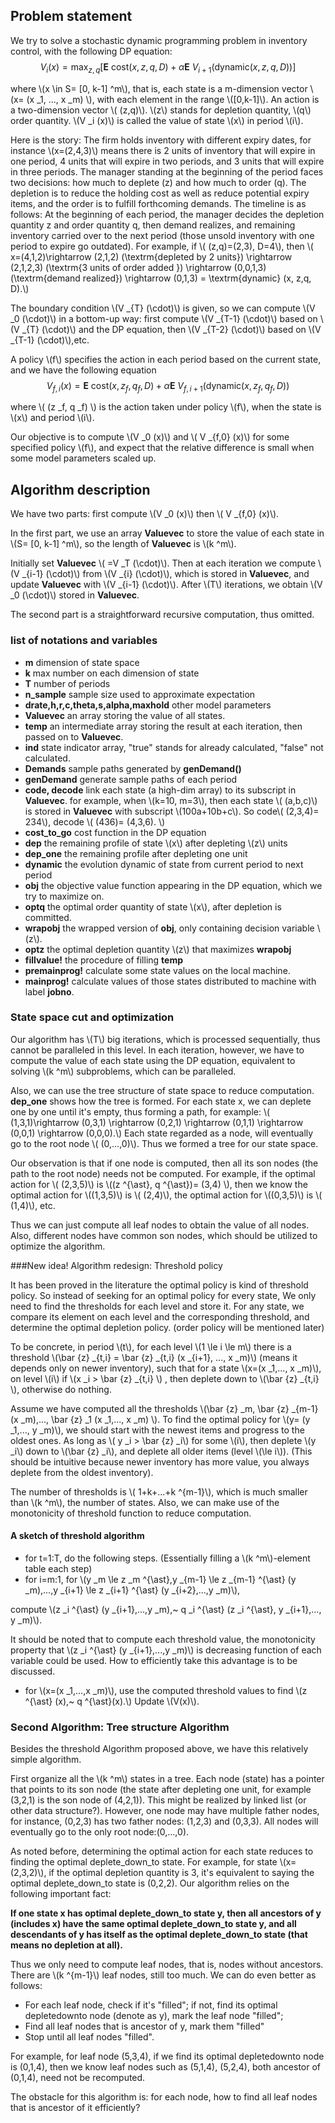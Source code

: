 
## Problem statement

We try to solve a stochastic dynamic programming problem
in inventory control, with the following DP equation:
$$
V _i (x)= \max _{z,q} [\mathbf {E} ~ \textrm {cost} 
(x,z,q,D) + \alpha \mathbf {E} ~ V _{i+1} (\textrm {dynamic} (x,z,q,D))]
$$

where \\(x \in S= [0, k-1] ^m\\), that is, each state
is a m-dimension vector \\(x= (x _1, ..., x _m) \\), 
with each element in the range \\([0,k-1]\\).
An action is a two-dimension vector \\( (z,q)\\).
\\(z\\) stands for depletion quantity, \\(q\\) order quantity.
\\(V _i (x)\\) is called the value of state \\(x\\)
in period \\(i\\).

Here is the story: The firm holds inventory with different
expiry dates, for instance \\(x=(2,4,3)\\) means there is 
2 units of inventory that will expire in one period, 4 units
that will expire in two periods, and 3 units that will expire
in three periods. The manager standing at the beginning of the period faces two decisions: how much to deplete (z)
 and how much to order (q). The depletion is to reduce the holding cost as well as reduce potential expiry items,
and the order is to fulfill forthcoming demands. The timeline is as follows: At the beginning of each period,
the manager decides the depletion quantity z and order quantity q, then demand realizes, and remaining inventory
carried over to the next period (those unsold inventory with one period to expire go outdated). For example,
if \\( (z,q)=(2,3), D=4\\), then 
\\( x=(4,1,2)\rightarrow (2,1,2) (\textrm{depleted by 2 units}) \rightarrow (2,1,2,3)  (\textrm{3 units of order added })
\rightarrow (0,0,1,3) (\textrm{demand realized}) \rightarrow  (0,1,3) = \textrm{dynamic} (x, z,q, D).\\)
  

The boundary condition \\(V _{T} (\cdot)\\) is given, so 
we can compute \\(V _0 (\cdot)\\) in a bottom-up way:
first compute \\(V _{T-1} (\cdot)\\) based on \\(V _{T} (\cdot)\\)
and the DP equation, then \\(V _{T-2} (\cdot)\\) based on \\(V _{T-1} (\cdot)\\),etc.

A policy \\(f\\) specifies the action in each period
based on the current state, and we have the following 
equation
$$
V _{f,i} (x)= \mathbf {E} ~ \textrm {cost} 
(x,z _f,q _f,D) + \alpha \mathbf {E} ~ V _{f, i+1} (\textrm {dynamic} (x,z _f,q _f,D))
$$

where \\( (z _f, q _f) \\) is the action taken under
policy \\(f\\), when the state is \\(x\\) and period 
\\(i\\).

Our objective is to compute \\(V _0 (x)\\) and 
\\( V _{f,0} (x)\\) for some specified policy \\(f\\), and 
expect that the relative difference is small when some
model parameters scaled up. 

## Algorithm description

We have two parts: first compute \\(V _0 (x)\\) then
\\( V _{f,0} (x)\\).

In the first part, we use an array **Valuevec** to store
the value of each state in \\(S= [0, k-1] ^m\\), so
the length of **Valuevec** is \\(k ^m\\). 

Initially
set **Valuevec** \\( =V _T (\cdot)\\).  Then at each iteration we compute \\(V _{i-1} (\cdot)\\) from \\(V _{i} (\cdot)\\), which is stored in **Valuevec**,  and update **Valuevec** with \\(V _{i-1} (\cdot)\\). After \\(T\\) iterations, we obtain \\(V _0 (\cdot)\\) stored in **Valuevec**.

The second part is a straightforward recursive computation, thus omitted.

### list of notations and variables

- **m** dimension of state space
- **k** max number on each dimension of state
- **T** number of periods
- **n_sample** sample size used to approximate expectation
- **drate,h,r,c,theta,s,alpha,maxhold** other model parameters
- **Valuevec**
  an array storing the value of all states.
- **temp**
  an intermediate array storing the result at each iteration, then passed on to **Valuevec**.
- **ind**
  state indicator array, "true" stands for already
  calculated, "false" not calculated.
- **Demands**
  sample paths generated by **genDemand()**
- **genDemand** generate sample paths of each period
- **code, decode** link each state (a high-dim array) to
its subscript in **Valuevec**.
for example, when \\(k=10, m=3\\), then each state 
\\( (a,b,c)\\) is stored in **Valuevec** with subscript
 \\(100a+10b+c\\). So code\\( (2,3,4)= 234\\), decode
\\( (436)= (4,3,6). \\)
- **cost_to_go** cost function in the DP equation
- **dep**  the remaining profile of state \\(x\\) 
after depleting \\(z\\) units 
- **dep_one** the remaining profile after depleting one unit
- **dynamic** the evolution dynamic of state from current
period to next period
- **obj**  the objective value function appearing in 
the DP equation, which we try to maximize on.
- **optq** the optimal order quantity of state \\(x\\),
  after depletion is committed.
- **wrapobj** the wrapped version of **obj**, only containing decision variable \\(z\\).
- **optz** the optimal depletion quantity \\(z\\) that maximizes
**wrapobj**
- **fillvalue!**  the procedure of filling **temp** 
- **premainprog!** calculate some state values on the local machine.
- **mainprog!** calculate values of those states distributed to machine with label **jobno**.

### State space cut and optimization
Our algorithm has \\(T\\) big iterations, which is processed sequentially, thus cannot be paralleled in this level. In each iteration, however, we have to compute the value
of each  state using the DP equation,  equivalent to solving \\(k ^m\\) subproblems, which can be paralleled.

Also, we can use the tree structure of state space to reduce computation. **dep_one** shows how the tree is formed. For each state x, we can deplete one by one until it's empty, thus forming a path, for example:
\\( (1,3,1)\rightarrow (0,3,1) \rightarrow (0,2,1) \rightarrow (0,1,1) \rightarrow (0,0,1) \rightarrow (0,0,0).\\)
Each state regarded as a node, will eventually go to the root node
\\( (0,...,0)\\). Thus we formed a tree for our state space.

Our observation is that if one node is computed, then all its son nodes (the path to the root node) needs not be computed. For example, if the optimal action for \\(
(2,3,5)\\) is \\((z ^{\ast}, q ^{\ast})= (3,4) \\), then
we know the optimal action for \\((1,3,5)\\) is 
\\( (2,4)\\), the optimal action for \\((0,3,5)\\) is
\\( (1,4)\\), etc. 

Thus we can just compute 
all leaf nodes to obtain the value of all nodes. 
Also, different nodes have common son nodes, which should be utilized to optimize the algorithm.

###New idea! Algorithm redesign: Threshold policy

It has been proved in the literature the optimal 
policy is kind of threshold policy. So instead of seeking
for an optimal policy for every state, We only need to find the thresholds for each level and store it. For any 
state, we compare its element on each level and the corresponding threshold, and determine the optimal 
depletion policy. (order policy will be mentioned later)

To be concrete, in period \\(t\\), for each level 
\\(1 \le i \le m\\) there is a threshold \\(\bar {z}
_{t,i} = \bar {z} _{t,i} (x _{i+1}, ..., x _m)\\)
(means it depends only on newer inventory), such that
for a state \\(x=(x _1,..., x _m)\\), on level
\\(i\\) if \\(x _i > \bar {z} _{t,i} \\) , then deplete
down to \\(\bar {z} _{t,i} \\), otherwise do nothing.

Assume we have computed all the thresholds
\\(\bar {z} _m, \bar {z} _{m-1} (x _m),..., \bar {z}
_1 (x _1,..., x _m) \\). To find the optimal policy
for \\(y= (y _1,..., y _m)\\), we should start with the newest items and progress to the oldest ones. As long as \\( y _i > \bar {z} _i\\) for some \\(i\\), then
deplete \\(y _i\\) down to \\(\bar {z} _i\\), and 
deplete all older items (level \\(\le i\\)).
(This should be intuitive because newer inventory 
has more value, you always deplete from the oldest inventory).

The number of thresholds is \\( 1+k+...+k ^{m-1}\\),
which is much smaller than \\(k ^m\\), the number of states. Also, we can make use of the monotonicity of 
threshold function to reduce computation.

#### A sketch of threshold algorithm 

- for t=1:T, do the following steps. (Essentially filling
a \\(k ^m\\)-element table each step)
- for i=m:1, for \\(y _m \le z _m ^{\ast},y _{m-1}
\le z _{m-1} ^{\ast} (y _m),...,y _{i+1}
\le z _{i+1} ^{\ast} (y _{i+2},...,y _m)\\),

compute \\(z _i ^{\ast} (y _{i+1},...,y _m),~ q _i ^{\ast}
(z _i ^{\ast}, y _{i+1},..., y _m)\\).

It should be noted that to compute each threshold value,
the monotonicity property that \\(z _i ^{\ast} (y _{i+1},...,y _m)\\) is decreasing function of each variable
could be used. How to efficiently take this advantage is
to be discussed. 

- for \\(x=(x _1,...,x _m)\\), use the computed threshold values to find \\(z ^{\ast} (x),~ q ^{\ast}(x).\\) Update \\(V(x)\\).

### Second Algorithm: Tree structure Algorithm

Besides the threshold Algorithm proposed above, we have this relatively simple algorithm.

First organize all the \\(k ^m\\) states in a tree.
Each node (state) has a pointer that points to its son node
(the state after depleting one unit, for example 
(3,2,1) is the son node of (4,2,1)). This might be realized by linked list (or other data structure?).
However, one node may have multiple father nodes, 
for instance, (0,2,3) has two father nodes: (1,2,3) and
(0,3,3). All nodes will eventually go to the only root node:(0,...,0).

As noted before, determining the optimal action for each state reduces to finding the optimal deplete_down_to state. For example, for state \\(x=(2,3,2)\\), if the optimal depletion quantity is 3, it's equivalent to saying the optimal deplete_down_to state is (0,2,2). Our algorithm
relies on the following important fact:

**If one state x has optimal deplete_down_to state y,
then all ancestors of y (includes x) have the same optimal deplete_down_to state y, and all descendants of y
has itself as the optimal deplete_down_to state (that means no depletion at all).**

Thus we only need to compute leaf nodes, that is, nodes without ancestors. There are \\(k ^{m-1}\\) leaf nodes, still too much. We can do even better as follows:

- For each leaf node, check if it's "filled"; if not,
find its optimal depletedownto node (denote as y),   mark the leaf node "filled";
- Find all leaf nodes that is ancestor of y, mark them 
"filled"
- Stop until all leaf nodes "filled".

For example, for leaf node (5,3,4), if we find its optimal
depletedownto node is (0,1,4), then we know leaf nodes
such as (5,1,4), (5,2,4), both ancestor of (0,1,4), need not be recomputed.

The obstacle for this algorithm is: for each node, how to find all leaf nodes that is ancestor of it efficiently?



